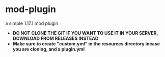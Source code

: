 # mod-plugin
a simple 1.17.1 mod plugin

- **DO NOT CLONE THE GIT IF YOU WANT TO USE IT IN YOUR SERVER, DOWNLOAD FROM RELEASES INSTEAD**
- **Make sure to create "custom.yml" in the resources directory incase you are cloning, and a plugin.yml**

